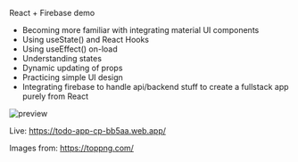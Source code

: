 React + Firebase demo

- Becoming more familiar with integrating material UI components
- Using useState() and React Hooks
- Using useEffect() on-load
- Understanding states
- Dynamic updating of props
- Practicing simple UI design
- Integrating firebase to handle api/backend stuff to create a fullstack app purely from React

![preview](https://raw.githubusercontent.com/kradyy/react-firebase-todo-app/master/preview.png)

Live: https://todo-app-cp-bb5aa.web.app/

Images from: https://toppng.com/

